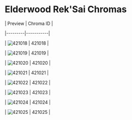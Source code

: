 # Elderwood Rek'Sai Chromas


| Preview | Chroma ID |

|---------|-----------|

| ![421018](https://raw.communitydragon.org/latest/plugins/rcp-be-lol-game-data/global/default/v1/champion-chroma-images/421/421018.png) | 421018 |

| ![421019](https://raw.communitydragon.org/latest/plugins/rcp-be-lol-game-data/global/default/v1/champion-chroma-images/421/421019.png) | 421019 |

| ![421020](https://raw.communitydragon.org/latest/plugins/rcp-be-lol-game-data/global/default/v1/champion-chroma-images/421/421020.png) | 421020 |

| ![421021](https://raw.communitydragon.org/latest/plugins/rcp-be-lol-game-data/global/default/v1/champion-chroma-images/421/421021.png) | 421021 |

| ![421022](https://raw.communitydragon.org/latest/plugins/rcp-be-lol-game-data/global/default/v1/champion-chroma-images/421/421022.png) | 421022 |

| ![421023](https://raw.communitydragon.org/latest/plugins/rcp-be-lol-game-data/global/default/v1/champion-chroma-images/421/421023.png) | 421023 |

| ![421024](https://raw.communitydragon.org/latest/plugins/rcp-be-lol-game-data/global/default/v1/champion-chroma-images/421/421024.png) | 421024 |

| ![421025](https://raw.communitydragon.org/latest/plugins/rcp-be-lol-game-data/global/default/v1/champion-chroma-images/421/421025.png) | 421025 |